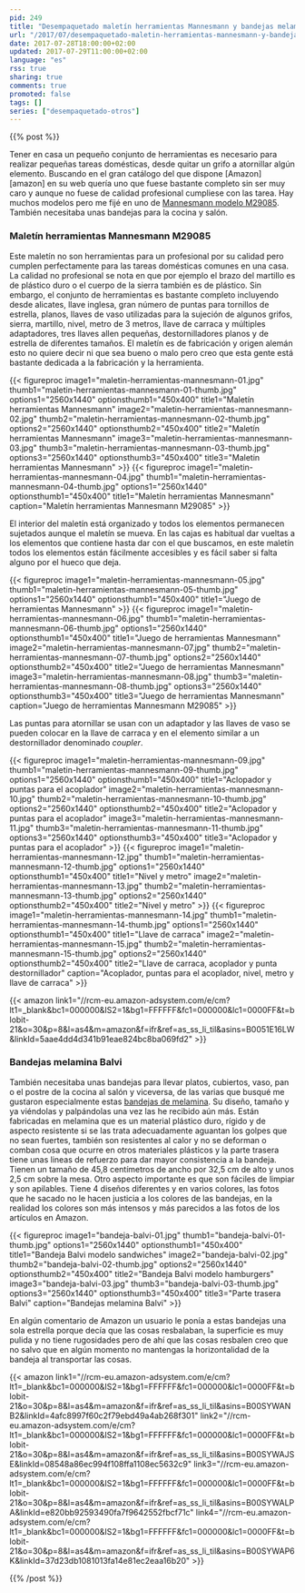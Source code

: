 ```yaml
---
pid: 249
title: "Desempaquetado maletín herramientas Mannesmann y bandejas melamina Balvi"
url: "/2017/07/desempaquetado-maletin-herramientas-mannesmann-y-bandejas-melamina-balvi/"
date: 2017-07-28T18:00:00+02:00
updated: 2017-07-29T11:00:00+02:00
language: "es"
rss: true
sharing: true
comments: true
promoted: false
tags: []
series: ["desempaquetado-otros"]
---
```


{{% post %}}

Tener en casa un pequeño conjunto de herramientas es necesario para realizar pequeñas tareas domésticas, desde quitar un grifo a atornillar algún elemento. Buscando en el gran catálogo del que dispone [Amazon][amazon] en su web quería uno que fuese bastante completo sin ser muy caro y aunque no fuese de calidad profesional cumpliese con las tarea. Hay muchos modelos pero me fijé en uno de [Mannesmann modelo M29085](https://amzn.to/2w6YVem). También necesitaba unas bandejas para la cocina y salón.

### Maletín herramientas Mannesmann M29085

Este maletín no son herramientas para un profesional por su calidad pero cumplen perfectamente para las tareas domésticas comunes en una casa. La calidad no profesional se nota en que por ejemplo el brazo del martillo es de plástico duro o el cuerpo de la sierra también es de plástico. Sin embargo, el conjunto de herramientas es bastante completo incluyendo desde alicates, llave inglesa, gran número de puntas para tornillos de estrella, planos, llaves de vaso utilizadas para la sujeción de algunos grifos, sierra, martillo, nivel, metro de 3 metros, llave de carraca y múltiples adaptadores, tres llaves allen pequeñas, destornilladores planos y de estrella de diferentes tamaños. El maletín es de fabricación y origen alemán esto no quiere decir ni que sea bueno o malo pero creo que esta gente está bastante dedicada a la fabricación y la herramienta.

{{< figureproc
    image1="maletin-herramientas-mannesmann-01.jpg" thumb1="maletin-herramientas-mannesmann-01-thumb.jpg" options1="2560x1440" optionsthumb1="450x400" title1="Maletín herramientas Mannesmann"
    image2="maletin-herramientas-mannesmann-02.jpg" thumb2="maletin-herramientas-mannesmann-02-thumb.jpg" options2="2560x1440" optionsthumb2="450x400" title2="Maletín herramientas Mannesmann"
    image3="maletin-herramientas-mannesmann-03.jpg" thumb3="maletin-herramientas-mannesmann-03-thumb.jpg" options3="2560x1440" optionsthumb3="450x400" title3="Maletin herramientas Mannesmann" >}}
{{< figureproc
    image1="maletin-herramientas-mannesmann-04.jpg" thumb1="maletin-herramientas-mannesmann-04-thumb.jpg" options1="2560x1440" optionsthumb1="450x400" title1="Maletín herramientas Mannesmann"
    caption="Maletín herramientas Mannesmann M29085" >}}

El interior del maletín está organizado y todos los elementos permanecen sujetados aunque el maletín se mueva. En las cajas es habitual dar vueltas a los elementos que contiene hasta dar con el que buscamos, en este maletín todos los elementos están fácilmente accesibles y es fácil saber si falta alguno por el hueco que deja.

{{< figureproc
    image1="maletin-herramientas-mannesmann-05.jpg" thumb1="maletin-herramientas-mannesmann-05-thumb.jpg" options1="2560x1440" optionsthumb1="450x400" title1="Juego de herramientas Mannesmann" >}}
{{< figureproc
    image1="maletin-herramientas-mannesmann-06.jpg" thumb1="maletin-herramientas-mannesmann-06-thumb.jpg" options1="2560x1440" optionsthumb1="450x400" title1="Juego de herramientas Mannesmann"
    image2="maletin-herramientas-mannesmann-07.jpg" thumb2="maletin-herramientas-mannesmann-07-thumb.jpg" options2="2560x1440" optionsthumb2="450x400" title2="Juego de herramientas Mannesmann"
    image3="maletin-herramientas-mannesmann-08.jpg" thumb3="maletin-herramientas-mannesmann-08-thumb.jpg" options3="2560x1440" optionsthumb3="450x400" title3="Juego de herramientas Mannesmann"
    caption="Juego de  herramientas Mannesmann M29085" >}}

Las puntas para atornillar se usan con un adaptador y las llaves de vaso se pueden colocar en la llave de carraca y en el elemento similar a un destornillador denominado _coupler_.

{{< figureproc
    image1="maletin-herramientas-mannesmann-09.jpg" thumb1="maletin-herramientas-mannesmann-09-thumb.jpg" options1="2560x1440" optionsthumb1="450x400" title1="Aclopador y puntas para el acoplador"
    image2="maletin-herramientas-mannesmann-10.jpg" thumb2="maletin-herramientas-mannesmann-10-thumb.jpg" options2="2560x1440" optionsthumb2="450x400" title2="Aclopador y puntas para el acoplador"
    image3="maletin-herramientas-mannesmann-11.jpg" thumb3="maletin-herramientas-mannesmann-11-thumb.jpg" options3="2560x1440" optionsthumb3="450x400" title3="Aclopador y puntas para el acoplador" >}}
{{< figureproc
    image1="maletin-herramientas-mannesmann-12.jpg" thumb1="maletin-herramientas-mannesmann-12-thumb.jpg" options1="2560x1440" optionsthumb1="450x400" title1="Nivel y metro"
    image2="maletin-herramientas-mannesmann-13.jpg" thumb2="maletin-herramientas-mannesmann-13-thumb.jpg" options2="2560x1440" optionsthumb2="450x400" title2="Nivel y metro" >}}
{{< figureproc
    image1="maletin-herramientas-mannesmann-14.jpg" thumb1="maletin-herramientas-mannesmann-14-thumb.jpg" options1="2560x1440" optionsthumb1="450x400" title1="Llave de carraca"
    image2="maletin-herramientas-mannesmann-15.jpg" thumb2="maletin-herramientas-mannesmann-15-thumb.jpg" options2="2560x1440" optionsthumb2="450x400" title2="Llave de carraca, acoplador y punta destornillador"
    caption="Acoplador, puntas para el acoplador, nivel, metro y llave de carraca" >}}

{{< amazon
    link1="//rcm-eu.amazon-adsystem.com/e/cm?lt1=_blank&bc1=000000&IS2=1&bg1=FFFFFF&fc1=000000&lc1=0000FF&t=blobit-21&o=30&p=8&l=as4&m=amazon&f=ifr&ref=as_ss_li_til&asins=B0051E16LW&linkId=5aae4dd4d341b91eae824bc8ba069fd2" >}}

### Bandejas melamina Balvi

También necesitaba unas bandejas para llevar platos, cubiertos, vaso, pan o el postre de la cocina al salón y viceversa, de las varias que busqué me gustaron especialmente estas [bandejas de melamina](https://amzn.to/2vestKF). Su diseño, tamaño y ya viéndolas y palpándolas una vez las he recibido aún más. Están fabricadas en melamina que es un material plástico duro, rígido y de aspecto resistente si se las trata adecuadamente aguantan los golpes que no sean fuertes, también son resistentes al calor y no se deforman o comban cosa que ocurre en otros materiales plásticos y la parte trasera tiene unas lineas de refuerzo para dar mayor consistencia a la bandeja. Tienen un tamaño de 45,8 centímetros de ancho por 32,5 cm de alto y unos 2,5 cm sobre la mesa. Otro aspecto importante es que son fáciles de limpiar y son apilables. Tiene 4 diseños diferentes y en varios colores, las fotos que he sacado no le hacen justicia a los colores de las bandejas, en la realidad los colores son más intensos y más parecidos a las fotos de los artículos en Amazon.

{{< figureproc
    image1="bandeja-balvi-01.jpg" thumb1="bandeja-balvi-01-thumb.jpg" options1="2560x1440" optionsthumb1="450x400" title1="Bandeja Balvi modelo sandwiches"
    image2="bandeja-balvi-02.jpg" thumb2="bandeja-balvi-02-thumb.jpg" options2="2560x1440" optionsthumb2="450x400" title2="Bandeja Balvi modelo hamburgers"
    image3="bandeja-balvi-03.jpg" thumb3="bandeja-balvi-03-thumb.jpg" options3="2560x1440" optionsthumb3="450x400" title3="Parte trasera Balvi"
    caption="Bandejas melamina Balvi" >}}

En algún comentario de Amazon un usuario le ponía a estas bandejas una sola estrella porque decía que las cosas resbalaban, la superficie es muy pulida y no tiene rugosidades pero de ahí que las cosas resbalen creo que no salvo que en algún momento no mantengas la horizontalidad de la bandeja al transportar las cosas.

{{< amazon
    link1="//rcm-eu.amazon-adsystem.com/e/cm?lt1=_blank&bc1=000000&IS2=1&bg1=FFFFFF&fc1=000000&lc1=0000FF&t=blobit-21&o=30&p=8&l=as4&m=amazon&f=ifr&ref=as_ss_li_til&asins=B00SYWANB2&linkId=4afc8997f60c2f79ebd49a4ab268f301"
    link2="//rcm-eu.amazon-adsystem.com/e/cm?lt1=_blank&bc1=000000&IS2=1&bg1=FFFFFF&fc1=000000&lc1=0000FF&t=blobit-21&o=30&p=8&l=as4&m=amazon&f=ifr&ref=as_ss_li_til&asins=B00SYWAJSE&linkId=08548a86ec994f108ffa1108ec5632c9"
    link3="//rcm-eu.amazon-adsystem.com/e/cm?lt1=_blank&bc1=000000&IS2=1&bg1=FFFFFF&fc1=000000&lc1=0000FF&t=blobit-21&o=30&p=8&l=as4&m=amazon&f=ifr&ref=as_ss_li_til&asins=B00SYWALPA&linkId=e820bb92593490fa7f9642552fbcf71c"
    link4="//rcm-eu.amazon-adsystem.com/e/cm?lt1=_blank&bc1=000000&IS2=1&bg1=FFFFFF&fc1=000000&lc1=0000FF&t=blobit-21&o=30&p=8&l=as4&m=amazon&f=ifr&ref=as_ss_li_til&asins=B00SYWAP6K&linkId=37d23db1081013fa14e81ec2eaa16b20" >}}

{{% /post %}}
